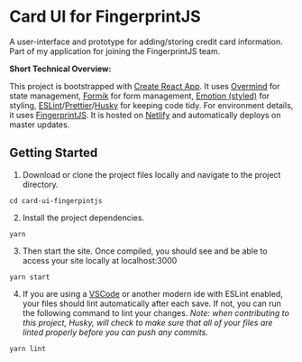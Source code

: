# Card UI for FingerprintJS

A user-interface and prototype for adding/storing credit card information. Part of my application for joining the FingerprintJS team.

**Short Technical Overview:**

This project is bootstrapped with [Create React App](https://github.com/facebook/create-react-app). It uses [Overmind](https://overmindjs.org/) for state management, [Formik](https://formik.org/) for form management, [Emotion (styled)](https://emotion.sh/docs/styled) for styling, [ESLint](https://eslint.org/)/[Prettier](https://prettier.io/)/[Husky](https://github.com/typicode/husky) for keeping code tidy. For environment details, it uses [FingerprintJS](https://fingerprintjs.com/). It is hosted on [Netlify](https://www.netlify.com/) and automatically deploys on master updates.

## Getting Started

1. Download or clone the project files locally and navigate to the project directory.

```
cd card-ui-fingerpintjs
```

2. Install the project dependencies.

```
yarn
```

3. Then start the site. Once compiled, you should see and be able to access your site locally at localhost:3000

```
yarn start
```

4. If you are using a [VSCode](https://code.visualstudio.com/) or another modern ide with ESLint enabled, your files should lint automatically after each save. If not, you can run the following command to lint your changes. _Note: when contributing to this project, Husky, will check to make sure that all of your files are linted properly before you can push any commits._

```
yarn lint
```

